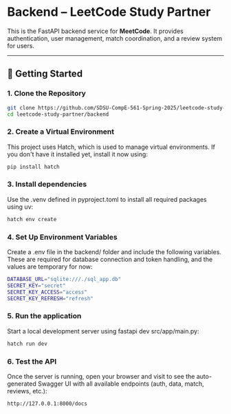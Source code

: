 # Backend – LeetCode Study Partner

This is the FastAPI backend service for **MeetCode**. It provides authentication, user management, match coordination, and a review system for users.

---

## 🚀 Getting Started

### 1. Clone the Repository
```bash
git clone https://github.com/SDSU-CompE-561-Spring-2025/leetcode-study-partner.git
cd leetcode-study-partner/backend
```

### 2. Create a Virtual Environment

This project uses Hatch, which is used to manage virtual environments. If you don't have it installed yet, install it now using:
```bash
pip install hatch
```

### 3. Install dependencies

Use the .venv defined in pyproject.toml to install all required packages using uv:
```bash
hatch env create
```

### 4. Set Up Environment Variables

Create a .env file in the backend/ folder and include the following variables. These are required for database connection and token handling, and the values are temporary for now:
```bash
DATABASE_URL="sqlite:///./sql_app.db"
SECRET_KEY="secret"
SECRET_KEY_ACCESS="access"
SECRET_KEY_REFRESH="refresh"
```

### 5. Run the application
Start a local development server using fastapi dev src/app/main.py:
```bash
hatch run dev
```

### 6. Test the API
Once the server is running, open your browser and visit to see the auto-generated Swagger UI with all available endpoints (auth, data, match, reviews, etc.):
```bash
http://127.0.0.1:8000/docs
```